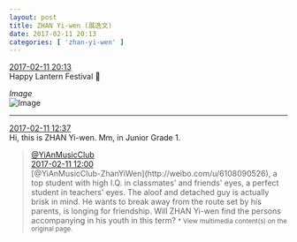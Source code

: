 ```yaml
---
layout: post
title: ZHAN Yi-wen (展逸文)
date: 2017-02-11 20:13
categories: [ 'zhan-yi-wen' ]
---
```


<div class="weibo-info">
  <a href="http://weibo.com/6108090526/Ev1FqslwU">2017-02-11 20:13</a>
</div>  
Happy Lantern Festival 🏮

<!-- more -->

*Image*  
![Image](http://wx3.sinaimg.cn/mw690/006FmVn8gy1fcmsi31r9jj30ef0jy400.jpg)

---

<div class="weibo-info">
  <a href="http://weibo.com/6108090526/Ev1FqslwU">2017-02-11 12:37</a>
</div>  
Hi, this is ZHAN Yi-wen. Mm, in Junior Grade 1.

> <div class="weibo-post-name">
>   <a href="http://weibo.com/u/6094546964">@YiAnMusicClub</a>
> </div>
> <div class="weibo-info">
>   <a href="http://weibo.com/6094546964/Ev1qkyPtk">2017-02-11 12:00</a>
> </div>  
> [@YiAnMusicClub-ZhanYiWen](http://weibo.com/u/6108090526), a top student with high I.Q. in classmates' and friends' eyes, a perfect student in teachers' eyes. The aloof and detached guy is actually brisk in mind. He wants to break away from the route set by his parents, is longing for friendship. Will ZHAN Yi-wen find the persons accompanying in his youth in this term?  
> <small>* View multimedia content(s) on the original page.</small>
